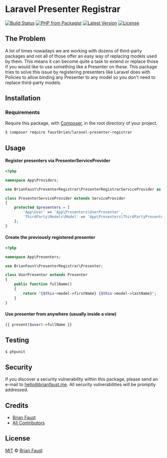 # Laravel Presenter Registrar

[![Build Status](https://img.shields.io/travis/faustbrian/Laravel-Presenter-Registrar/master.svg?style=flat-square)](https://travis-ci.org/faustbrian/Laravel-Presenter-Registrar)
[![PHP from Packagist](https://img.shields.io/packagist/php-v/faustbrian/laravel-presenter-registrar.svg?style=flat-square)]()
[![Latest Version](https://img.shields.io/github/release/faustbrian/Laravel-Presenter-Registrar.svg?style=flat-square)](https://github.com/faustbrian/Laravel-Presenter-Registrar/releases)
[![License](https://img.shields.io/packagist/l/faustbrian/Laravel-Presenter-Registrar.svg?style=flat-square)](https://packagist.org/packages/faustbrian/Laravel-Presenter-Registrar)

## The Problem

A lot of times nowadays we are working with dozens of third-party packages and not all of those offer an easy way of replacing models used by them. This means it can become quite a task to extend or replace those if you would like to use something like a Presenter on these. This package tries to solve this issue by registering presenters like Laravel does with Policies to allow binding any Presenter to any model so you don't need to replace third-party models.

## Installation

### Requirements

Require this package, with [Composer](https://getcomposer.org/), in the root directory of your project.

``` bash
$ composer require faustbrian/laravel-presenter-registrar
```

## Usage

#### Register presenters via PresenterServiceProvider

```php
<?php

namespace App\Providers;

use BrianFaust\PresenterRegistrar\PresenterRegistrarServiceProvider as ServiceProvider;

class PresenterServiceProvider extends ServiceProvider
{
    protected $presenters = [
        'App\User' => 'App\Presenters\UserPresenter',
        'ThirdParty\Models\Model' => 'App\Presenters\ThirdPartyPresenter',
    ];
}
```

#### Create the previously registered presenter
```php
<?php

namespace App\Presenters;

use BrianFaust\PresenterRegistrar\Presenter;

class UserPresenter extends Presenter
{
    public function fullName()
    {
        return "{$this->model->firstName} {$this->model->lastName}";
    }
}
```

#### Use presenter from anywhere **(usually inside a view)**

``` php
{{ present($user)->fullName }}
```

## Testing

``` bash
$ phpunit
```

## Security

If you discover a security vulnerability within this package, please send an e-mail to hello@brianfaust.me. All security vulnerabilities will be promptly addressed.

## Credits

- [Brian Faust](https://github.com/faustbrian)
- [All Contributors](../../contributors)

## License

[MIT](LICENSE) © [Brian Faust](https://brianfaust.me)
